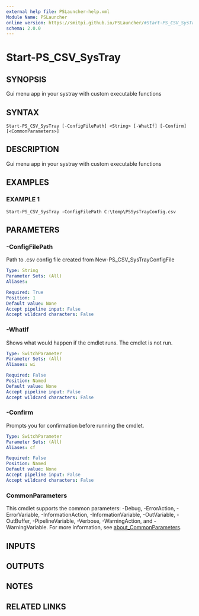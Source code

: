 ```yaml
---
external help file: PSLauncher-help.xml
Module Name: PSLauncher
online version: https://smitpi.github.io/PSLauncher/#Start-PS_CSV_SysTray
schema: 2.0.0
---
```


# Start-PS_CSV_SysTray

## SYNOPSIS
Gui menu app in your systray with custom executable functions

## SYNTAX

```
Start-PS_CSV_SysTray [-ConfigFilePath] <String> [-WhatIf] [-Confirm] [<CommonParameters>]
```

## DESCRIPTION
Gui menu app in your systray with custom executable functions

## EXAMPLES

### EXAMPLE 1
```
Start-PS_CSV_SysTray -ConfigFilePath C:\temp\PSSysTrayConfig.csv
```

## PARAMETERS

### -ConfigFilePath
Path to .csv config file created from New-PS_CSV_SysTrayConfigFile

```yaml
Type: String
Parameter Sets: (All)
Aliases:

Required: True
Position: 1
Default value: None
Accept pipeline input: False
Accept wildcard characters: False
```

### -WhatIf
Shows what would happen if the cmdlet runs.
The cmdlet is not run.

```yaml
Type: SwitchParameter
Parameter Sets: (All)
Aliases: wi

Required: False
Position: Named
Default value: None
Accept pipeline input: False
Accept wildcard characters: False
```

### -Confirm
Prompts you for confirmation before running the cmdlet.

```yaml
Type: SwitchParameter
Parameter Sets: (All)
Aliases: cf

Required: False
Position: Named
Default value: None
Accept pipeline input: False
Accept wildcard characters: False
```

### CommonParameters
This cmdlet supports the common parameters: -Debug, -ErrorAction, -ErrorVariable, -InformationAction, -InformationVariable, -OutVariable, -OutBuffer, -PipelineVariable, -Verbose, -WarningAction, and -WarningVariable. For more information, see [about_CommonParameters](http://go.microsoft.com/fwlink/?LinkID=113216).

## INPUTS

## OUTPUTS

## NOTES

## RELATED LINKS
